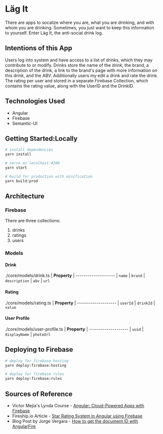 # Läg It

There are apps to socalize where you are, what you are drinking, and with whom you are drinking. Sometimes, you just want to keep this information to yourself. Enter Läg It, the anti-social drink log.

## Intentions of this App
Users log into system and have access to a list of drinks, which they may contribute to or modify.
Drinks store the name of the drink, the brand, a description of the drink, a link to the brand's  page with more information on this drink, and the ABV. Additionally users my edit a drink and rate the drink. The rating per user and stored in a separate Firebase Collection, which contains the rating value, along with the UserID and the DrinkID.

## Technologies Used
* Angular
* Firebase
* Semantic-UI

## Getting Started:Locally
```bash
# install dependencies
yarn install

# serve on localhost:4200
yarn start

# build for production with minification
yarn build:prod
```

## Architecture
### Firebase
There are three collections:
1. drinks
2. ratings
3. users

### Models
#### Drink
./core/models/drink.ts
| **Property**
| --------------------
| `name`
| `brand`
| `description`
| `abv`
| `url`

#### Rating
./core/models/rating.ts
| **Property**
| --------------------
| `userId`
| `drinkId`
| `value`

#### User Profile
./core/models/user-profile.ts
| **Property**
| --------------------
| `uuid`
| `displayName`
| `photoUrl`


## Deploying to Firebase
```bash
# deploy for firebase hosting
yarn deploy:firebase:hosting

# deploy for firebase rules
yarn deploy:firebase:rules
```

## Sources of Reference
* Victor Mejia's Lynda Course - [Angular: Cloud-Powered Apps with Firebase](https://www.lynda.com/Firebase-tutorials/Angular-Cloud-Powered-Apps-Firebase/2810170-2.html)
* Fireship.io Article - [Star Rating System in Angular using Firebase](https://fireship.io/lessons/star-ratings-system-with-firestore/)
* Blog Post by Jorge Vergara - [How to get the document ID with AngularFire](https://javebratt.com/angularfire-idfield/)
